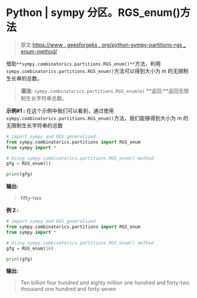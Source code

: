 # Python | sympy 分区。RGS_enum()方法

> 原文:[https://www . geesforgeks . org/python-sympy-partitions-rgs _ enum-method/](https://www.geeksforgeeks.org/python-sympy-partitions-rgs_enum-method/)

借助`**sympy.combinatorics.partitions.RGS_enum()**`方法，利用`sympy.combinatorics.partitions.RGS_enum()`方法可以得到大小为 m 的无限制生长串的总数。

> **语法:** `sympy.combinatorics.partitions.RGS_enum(m)`
> **返回:**返回无限制生长字符串总数。

**示例#1 :**
在这个示例中我们可以看到，通过使用`sympy.combinatorics.partitions.RGS_enum()`方法，我们能够得到大小为 m 的无限制生长字符串的总数

```py
# import sympy and RGS_generalized
from sympy.combinatorics.partitions import RGS_enum
from sympy import *

# Using sympy.combinatorics.partitions.RGS_enum() method
gfg = RGS_enum(5)

print(gfg)
```

**输出:**

> fifty-two

**例 2 :**

```py
# import sympy and RGS_generalized
from sympy.combinatorics.partitions import RGS_enum
from sympy import *

# Using sympy.combinatorics.partitions.RGS_enum() method
gfg = RGS_enum(16)

print(gfg)
```

**输出:**

> Ten billion four hundred and eighty million one hundred and forty-two thousand one hundred and forty-seven